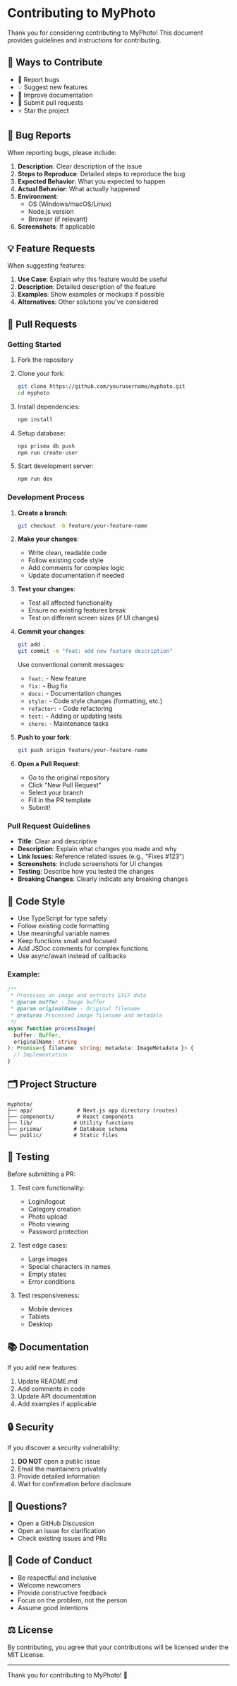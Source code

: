 # Contributing to MyPhoto

Thank you for considering contributing to MyPhoto! This document provides guidelines and instructions for contributing.

## 🎯 Ways to Contribute

- 🐛 Report bugs
- 💡 Suggest new features
- 📝 Improve documentation
- 🔧 Submit pull requests
- ⭐ Star the project

## 🐛 Bug Reports

When reporting bugs, please include:

1. **Description**: Clear description of the issue
2. **Steps to Reproduce**: Detailed steps to reproduce the bug
3. **Expected Behavior**: What you expected to happen
4. **Actual Behavior**: What actually happened
5. **Environment**: 
   - OS (Windows/macOS/Linux)
   - Node.js version
   - Browser (if relevant)
6. **Screenshots**: If applicable

## 💡 Feature Requests

When suggesting features:

1. **Use Case**: Explain why this feature would be useful
2. **Description**: Detailed description of the feature
3. **Examples**: Show examples or mockups if possible
4. **Alternatives**: Other solutions you've considered

## 🔧 Pull Requests

### Getting Started

1. Fork the repository
2. Clone your fork:
   ```bash
   git clone https://github.com/yourusername/myphoto.git
   cd myphoto
   ```

3. Install dependencies:
   ```bash
   npm install
   ```

4. Setup database:
   ```bash
   npx prisma db push
   npm run create-user
   ```

5. Start development server:
   ```bash
   npm run dev
   ```

### Development Process

1. **Create a branch**:
   ```bash
   git checkout -b feature/your-feature-name
   ```

2. **Make your changes**:
   - Write clean, readable code
   - Follow existing code style
   - Add comments for complex logic
   - Update documentation if needed

3. **Test your changes**:
   - Test all affected functionality
   - Ensure no existing features break
   - Test on different screen sizes (if UI changes)

4. **Commit your changes**:
   ```bash
   git add .
   git commit -m "feat: add new feature description"
   ```

   Use conventional commit messages:
   - `feat:` - New feature
   - `fix:` - Bug fix
   - `docs:` - Documentation changes
   - `style:` - Code style changes (formatting, etc.)
   - `refactor:` - Code refactoring
   - `test:` - Adding or updating tests
   - `chore:` - Maintenance tasks

5. **Push to your fork**:
   ```bash
   git push origin feature/your-feature-name
   ```

6. **Open a Pull Request**:
   - Go to the original repository
   - Click "New Pull Request"
   - Select your branch
   - Fill in the PR template
   - Submit!

### Pull Request Guidelines

- **Title**: Clear and descriptive
- **Description**: Explain what changes you made and why
- **Link Issues**: Reference related issues (e.g., "Fixes #123")
- **Screenshots**: Include screenshots for UI changes
- **Testing**: Describe how you tested the changes
- **Breaking Changes**: Clearly indicate any breaking changes

## 📝 Code Style

- Use TypeScript for type safety
- Follow existing code formatting
- Use meaningful variable names
- Keep functions small and focused
- Add JSDoc comments for complex functions
- Use async/await instead of callbacks

### Example:

```typescript
/**
 * Processes an image and extracts EXIF data
 * @param buffer - Image buffer
 * @param originalName - Original filename
 * @returns Processed image filename and metadata
 */
async function processImage(
  buffer: Buffer,
  originalName: string
): Promise<{ filename: string; metadata: ImageMetadata }> {
  // Implementation
}
```

## 🗂️ Project Structure

```
myphoto/
├── app/              # Next.js app directory (routes)
├── components/       # React components
├── lib/             # Utility functions
├── prisma/          # Database schema
└── public/          # Static files
```

## 🧪 Testing

Before submitting a PR:

1. Test core functionality:
   - Login/logout
   - Category creation
   - Photo upload
   - Photo viewing
   - Password protection

2. Test edge cases:
   - Large images
   - Special characters in names
   - Empty states
   - Error conditions

3. Test responsiveness:
   - Mobile devices
   - Tablets
   - Desktop

## 📚 Documentation

If you add new features:

1. Update README.md
2. Add comments in code
3. Update API documentation
4. Add examples if applicable

## 🔒 Security

If you discover a security vulnerability:

1. **DO NOT** open a public issue
2. Email the maintainers privately
3. Provide detailed information
4. Wait for confirmation before disclosure

## 🤔 Questions?

- Open a GitHub Discussion
- Open an issue for clarification
- Check existing issues and PRs

## 📜 Code of Conduct

- Be respectful and inclusive
- Welcome newcomers
- Provide constructive feedback
- Focus on the problem, not the person
- Assume good intentions

## ⚖️ License

By contributing, you agree that your contributions will be licensed under the MIT License.

---

Thank you for contributing to MyPhoto! 🎉

